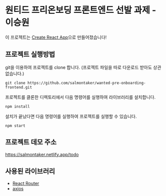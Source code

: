 # 원티드 프리온보딩 프론트엔드 선발 과제 - 이승원

이 프로젝트는 [Create React App](https://github.com/facebook/create-react-app)으로 만들어졌습니다!

## 프로젝트 실행방법

git을 이용하여 프로젝트를 clone 합니다. (프로젝트 파일을 따로 다운로드 받아도 상관없습니다.)

```
git clone https://github.com/salmontaker/wanted-pre-onboarding-frontend.git
```

프로젝트를 클론한 디렉토리에서 다음 명령어를 실행하여 라이브러리를 설치합니다.

```
npm install
```

설치가 끝났다면 다음 명령어를 실행하여 프로젝트를 실행할 수 있습니다.

```
npm start
```

## 프로젝트 데모 주소

https://salmontaker.netlify.app/todo

## 사용된 라이브러리

- [React Router](https://github.com/remix-run/react-router)
- [axios](https://github.com/axios/axios)
